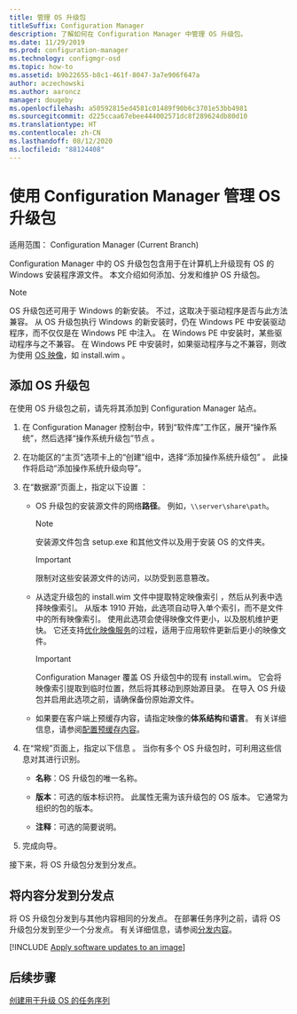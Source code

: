```yaml
---
title: 管理 OS 升级包
titleSuffix: Configuration Manager
description: 了解如何在 Configuration Manager 中管理 OS 升级包。
ms.date: 11/29/2019
ms.prod: configuration-manager
ms.technology: configmgr-osd
ms.topic: how-to
ms.assetid: b9b22655-b8c1-461f-8047-3a7e906f647a
author: aczechowski
ms.author: aaroncz
manager: dougeby
ms.openlocfilehash: a50592815ed4581c01489f90b6c3701e53bb4981
ms.sourcegitcommit: d225ccaa67ebee444002571dc8f289624db80d10
ms.translationtype: HT
ms.contentlocale: zh-CN
ms.lasthandoff: 08/12/2020
ms.locfileid: "88124408"
---
```

# <a name="manage-os-upgrade-packages-with-configuration-manager"></a>使用 Configuration Manager 管理 OS 升级包

适用范围：  Configuration Manager (Current Branch)

Configuration Manager 中的 OS 升级包包含用于在计算机上升级现有 OS 的 Windows 安装程序源文件。 本文介绍如何添加、分发和维护 OS 升级包。

> [!NOTE]
> OS 升级包还可用于 Windows 的新安装。 不过，这取决于驱动程序是否与此方法兼容。 从 OS 升级包执行 Windows 的新安装时，仍在 Windows PE 中安装驱动程序，而不仅仅是在 Windows PE 中注入。 在 Windows PE 中安装时，某些驱动程序与之不兼容。 在 Windows PE 中安装时，如果驱动程序与之不兼容，则改为使用 [OS 映像](manage-operating-system-images.md)，如 install.wim  。

## <a name="add-an-os-upgrade-package"></a><a name="BKMK_AddOSUpgradePkgs"></a> 添加 OS 升级包  

在使用 OS 升级包之前，请先将其添加到 Configuration Manager 站点。

1. 在 Configuration Manager 控制台中，转到“软件库”工作区，展开“操作系统”，然后选择“操作系统升级包”节点    。  

2. 在功能区的“主页”选项卡上的“创建”组中，选择“添加操作系统升级包”    。 此操作将启动“添加操作系统升级向导”。  

3. 在“数据源”页面上，指定以下设置  ：

    - OS 升级包的安装源文件的网络**路径**。 例如，`\\server\share\path`。  

        > [!NOTE]  
        >  安装源文件包含 setup.exe 和其他文件以及用于安装 OS 的文件夹。  

        > [!IMPORTANT]  
        >  限制对这些安装源文件的访问，以防受到恶意篡改。  

    - 从选定升级包的 install.wim 文件中提取特定映像索引  ，然后从列表中选择映像索引。<!--4931110--> 从版本 1910 开始，此选项自动导入单个索引，而不是文件中的所有映像索引。 使用此选项会使得映像文件更小，以及脱机维护更快。 它还支持[优化映像服务](#bkmk_resetbase)的过程，适用于应用软件更新后更小的映像文件。  

        > [!IMPORTANT]  
        > Configuration Manager 覆盖 OS 升级包中的现有 install.wim。 它会将映像索引提取到临时位置，然后将其移动到原始源目录。 在导入 OS 升级包并启用此选项之前，请确保备份原始源文件。

    - 如果要在客户端上预缓存内容，请指定映像的**体系结构**和**语言**。 有关详细信息，请参阅[配置预缓存内容](../deploy-use/configure-precache-content.md)。  

4. 在“常规”页面上，指定以下信息  。 当你有多个 OS 升级包时，可利用这些信息对其进行识别。  

    - **名称**：OS 升级包的唯一名称。  

    - **版本**：可选的版本标识符。 此属性无需为该升级包的 OS 版本。 它通常为组织的包的版本。  

    - **注释**：可选的简要说明。  

5. 完成向导。  

接下来，将 OS 升级包分发到分发点。  

## <a name="distribute-content-to-a-distribution-point"></a><a name="BKMK_Distribute"></a> 将内容分发到分发点  

将 OS 升级包分发到与其他内容相同的分发点。 在部署任务序列之前，请将 OS 升级包分发到至少一个分发点。 有关详细信息，请参阅[分发内容](../../core/servers/deploy/configure/deploy-and-manage-content.md#bkmk_distribute)。  

[!INCLUDE [Apply software updates to an image](includes/wim-apply-updates.md)]

## <a name="next-steps"></a>后续步骤

[创建用于升级 OS 的任务序列](../deploy-use/create-a-task-sequence-to-upgrade-an-operating-system.md)
